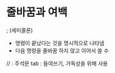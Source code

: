 # 줄바꿈과 여백

; (세미콜론)
* 명령이 끝났다는 것을 명시적으로 나타냄
* 다음 명령을 줄바꿈 하지 않고 이어서 쓸 수 

// : 주석문
tab : 들여쓰기, 가독성을 위해 사용 
